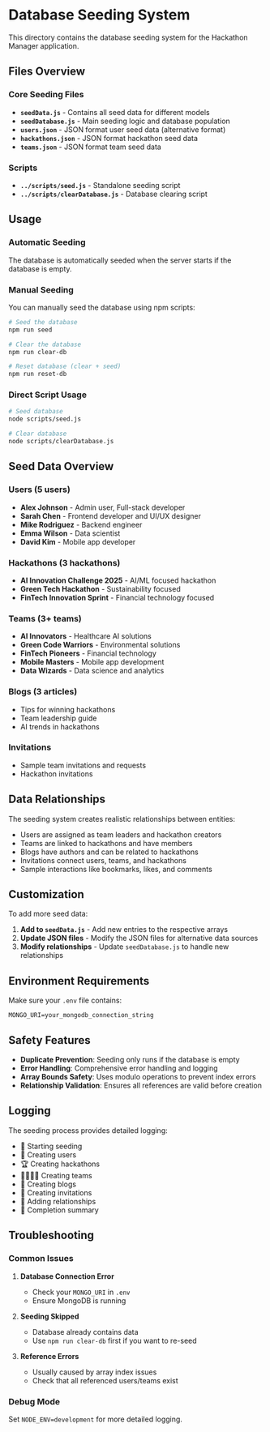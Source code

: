 # Database Seeding System

This directory contains the database seeding system for the Hackathon Manager application.

## Files Overview

### Core Seeding Files
- **`seedData.js`** - Contains all seed data for different models
- **`seedDatabase.js`** - Main seeding logic and database population
- **`users.json`** - JSON format user seed data (alternative format)
- **`hackathons.json`** - JSON format hackathon seed data
- **`teams.json`** - JSON format team seed data

### Scripts
- **`../scripts/seed.js`** - Standalone seeding script
- **`../scripts/clearDatabase.js`** - Database clearing script

## Usage

### Automatic Seeding
The database is automatically seeded when the server starts if the database is empty.

### Manual Seeding
You can manually seed the database using npm scripts:

```bash
# Seed the database
npm run seed

# Clear the database
npm run clear-db

# Reset database (clear + seed)
npm run reset-db
```

### Direct Script Usage
```bash
# Seed database
node scripts/seed.js

# Clear database
node scripts/clearDatabase.js
```

## Seed Data Overview

### Users (5 users)
- **Alex Johnson** - Admin user, Full-stack developer
- **Sarah Chen** - Frontend developer and UI/UX designer
- **Mike Rodriguez** - Backend engineer
- **Emma Wilson** - Data scientist
- **David Kim** - Mobile app developer

### Hackathons (3 hackathons)
- **AI Innovation Challenge 2025** - AI/ML focused hackathon
- **Green Tech Hackathon** - Sustainability focused
- **FinTech Innovation Sprint** - Financial technology focused

### Teams (3+ teams)
- **AI Innovators** - Healthcare AI solutions
- **Green Code Warriors** - Environmental solutions
- **FinTech Pioneers** - Financial technology
- **Mobile Masters** - Mobile app development
- **Data Wizards** - Data science and analytics

### Blogs (3 articles)
- Tips for winning hackathons
- Team leadership guide
- AI trends in hackathons

### Invitations
- Sample team invitations and requests
- Hackathon invitations

## Data Relationships

The seeding system creates realistic relationships between entities:
- Users are assigned as team leaders and hackathon creators
- Teams are linked to hackathons and have members
- Blogs have authors and can be related to hackathons
- Invitations connect users, teams, and hackathons
- Sample interactions like bookmarks, likes, and comments

## Customization

To add more seed data:

1. **Add to `seedData.js`** - Add new entries to the respective arrays
2. **Update JSON files** - Modify the JSON files for alternative data sources
3. **Modify relationships** - Update `seedDatabase.js` to handle new relationships

## Environment Requirements

Make sure your `.env` file contains:
```
MONGO_URI=your_mongodb_connection_string
```

## Safety Features

- **Duplicate Prevention**: Seeding only runs if the database is empty
- **Error Handling**: Comprehensive error handling and logging
- **Array Bounds Safety**: Uses modulo operations to prevent index errors
- **Relationship Validation**: Ensures all references are valid before creation

## Logging

The seeding process provides detailed logging:
- 🌱 Starting seeding
- 👥 Creating users
- 🏆 Creating hackathons
- 👨‍👩‍👧‍👦 Creating teams
- 📝 Creating blogs
- 📨 Creating invitations
- 🎯 Adding relationships
- 🎉 Completion summary

## Troubleshooting

### Common Issues

1. **Database Connection Error**
   - Check your `MONGO_URI` in `.env`
   - Ensure MongoDB is running

2. **Seeding Skipped**
   - Database already contains data
   - Use `npm run clear-db` first if you want to re-seed

3. **Reference Errors**
   - Usually caused by array index issues
   - Check that all referenced users/teams exist

### Debug Mode
Set `NODE_ENV=development` for more detailed logging.
